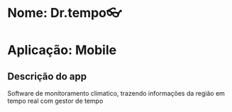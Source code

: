 # Nome: Dr.tempo👓
# Aplicação: Mobile

## Descrição do app
Software de monitoramento climatico, trazendo informações da região em tempo real com gestor 
de tempo 


